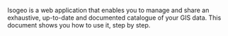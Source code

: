 Isogeo is a web application that enables you to manage and share an exhaustive, up-to-date and documented catalogue of your GIS data.
This document shows you how to use it, step by step.
